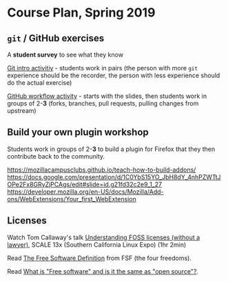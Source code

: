 
# Course Plan, Spring 2019



## `git` / GitHub exercises 

A __student survey__ to see what they know 

[Git intro activitiy](https://github.com/StoneyJackson/git-intro-activity) - students work in pairs (the person with 
more `git` experience should be the recorder, the person with less experience should do the actual exercise) 


[GitHub workflow activity](https://github.com/StoneyJackson/github-workflow-activity) - starts with the slides, then 
students work in groups of 2-__3__ (forks, branches, pull requests, pulling changes from upstream) 

## Build your own plugin workshop

Students work in groups of 2-__3__ to build a plugin for Firefox that they then contribute back to the community. 

https://mozillacampusclubs.github.io/teach-how-to-build-addons/
https://docs.google.com/presentation/d/1C0YbS15YO_JbH8dY_4nhPZWTtJOPe2Fx8GRyZjPCAgs/edit#slide=id.g21fd32c2e9_1_27
https://developer.mozilla.org/en-US/docs/Mozilla/Add-ons/WebExtensions/Your_first_WebExtension


## Licenses 

Watch Tom Callaway's talk [Understanding FOSS licenses (without a lawyer)](https://www.youtube.com/watch?v=PTYuDrQpyH0), 
SCALE 13x (Southern California Linux Expo) (1hr 2min) 

Read [The Free Software Definition](https://www.gnu.org/philosophy/free-sw.html) from FSF (the four freedoms).

Read [What is "Free software" and is it the same as "open source"?](https://opensource.org/faq#free-software). 


